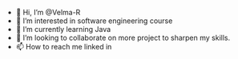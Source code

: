 - 👋 Hi, I’m @Velma-R
- 👀 I’m interested in software engineering course
- 🌱 I’m currently learning Java
- 💞️ I’m looking to collaborate on more project to sharpen my skills.
- 📫 How to reach me linked in 

<!---
Velma-R/Velma-R is a ✨ special ✨ repository because its `README.md` (this file) appears on your GitHub profile.
You can click the Preview link to take a look at your changes.
--->
